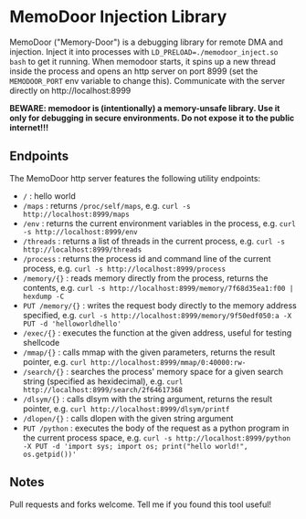 # MemoDoor Injection Library
MemoDoor ("Memory-Door") is a debugging library for remote DMA and injection.
Inject it into processes with `LD_PRELOAD=./memodoor_inject.so bash` to get it running.
When memodoor starts, it spins up a new thread inside the process and opens an http server on port 8999 (set the `MEMODOOR_PORT` env variable to change this).
Communicate with the server directly on http://localhost:8999

**BEWARE: memodoor is (intentionally) a memory-unsafe library. Use it only for debugging in secure environments. Do not expose it to the public internet!!!**

## Endpoints
The MemoDoor http server features the following utility endpoints:

- `/` : hello world
- `/maps` : returns `/proc/self/maps`, e.g. `curl -s http://localhost:8999/maps`
- `/env` : returns the current environment variables in the process, e.g. `curl -s http://localhost:8999/env`
- `/threads` : returns a list of threads in the current process, e.g. `curl -s http://localhost:8999/threads`
- `/process` : returns the process id and command line of the current process, e.g. `curl -s http://localhost:8999/process`
- `/memory/{}` : reads memory directly from the process, returns the contents, e.g. `curl -s http://localhost:8999/memory/7f68d35ea1:f00 | hexdump -C`
- `PUT /memory/{}` : writes the request body directly to the memory address specified, e.g. `curl -s http://localhost:8999/memory/9f50edf050:a -X PUT -d 'helloworldhello'`
- `/exec/{}` : executes the function at the given address, useful for testing shellcode
- `/mmap/{}` : calls mmap with the given parameters, returns the result pointer, e.g. `curl http://localhost:8999/mmap/0:40000:rw-`
- `/search/{}` : searches the process' memory space for a given search string (specified as hexidecimal), e.g. `curl http://localhost:8999/search/2f64617368`
- `/dlsym/{}` : calls dlsym with the string argument, returns the result pointer, e.g. `curl http://localhost:8999/dlsym/printf`
- `/dlopen/{}` : calls dlopen with the given string argument
- `PUT /python` : executes the body of the request as a python program in the current process space, e.g. `curl -s http://localhost:8999/python -X PUT -d 'import sys; import os; print("hello world!", os.getpid())'`

## Notes
Pull requests and forks welcome. Tell me if you found this tool useful!


